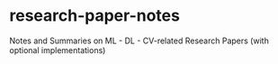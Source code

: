 # research-paper-notes
Notes and Summaries on ML - DL -  CV-related Research Papers (with optional implementations)
